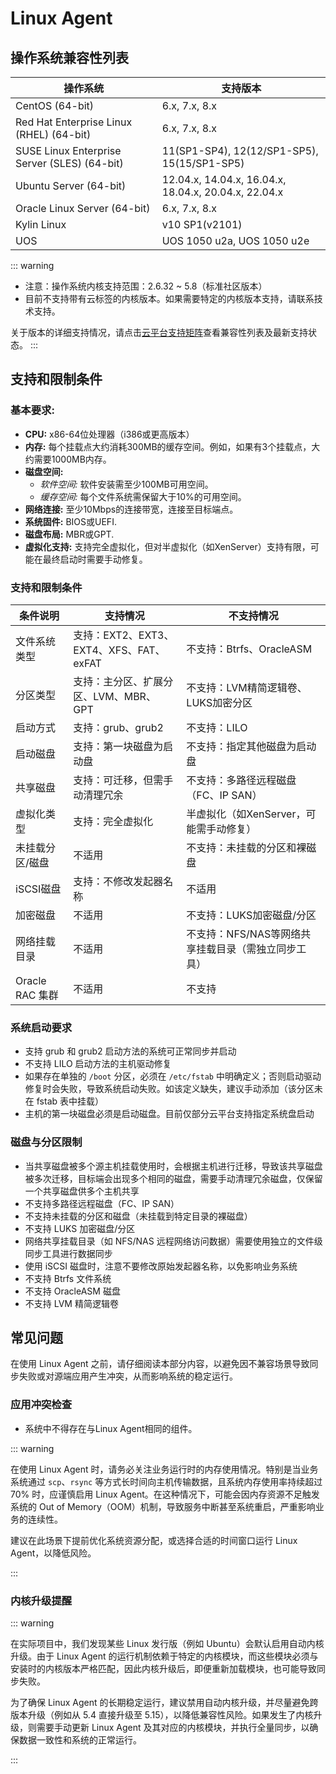 # Linux Agent

## 操作系统兼容性列表

| 操作系统     | 支持版本 |
| -------- | ----------------------------------------------------------------------------- |
| CentOS (64-bit) | 6.x, 7.x, 8.x |
| Red Hat Enterprise Linux (RHEL) (64-bit) | 6.x, 7.x, 8.x |
| SUSE Linux Enterprise Server (SLES) (64-bit) | 11(SP1-SP4), 12(12/SP1-SP5), 15(15/SP1-SP5) |
| Ubuntu Server (64-bit) | 12.04.x, 14.04.x, 16.04.x, 18.04.x, 20.04.x, 22.04.x |
| Oracle Linux Server (64-bit) | 6.x, 7.x, 8.x |
| Kylin Linux | v10 SP1(v2101) |
| UOS | UOS 1050 u2a, UOS 1050 u2e |

::: warning
- 注意：操作系统内核支持范围：2.6.32 ~ 5.8（标准社区版本）
- 目前不支持带有云标签的内核版本。如果需要特定的内核版本支持，请联系技术支持。

关于版本的详细支持情况，请点击[云平台支持矩阵](https://oneprocloud.feishu.cn/sheets/VRqksSPEPhRTPStp3kVcItXNnyh?sheet=Y9fpqO)查看兼容性列表及最新支持状态。
:::

## 支持和限制条件

### 基本要求:
- **CPU:** x86-64位处理器（i386或更高版本）
- **内存:** 每个挂载点大约消耗300MB的缓存空间。例如，如果有3个挂载点，大约需要1000MB内存。
- **磁盘空间:**
  - *软件空间:* 软件安装需至少100MB可用空间。
  - *缓存空间:* 每个文件系统需保留大于10%的可用空间。
- **网络连接:** 至少10Mbps的连接带宽，连接至目标端点。
- **系统固件:** BIOS或UEFI.
- **磁盘布局:** MBR或GPT.
- **虚拟化支持:** 支持完全虚拟化，但对半虚拟化（如XenServer）支持有限，可能在最终启动时需要手动修复。

### 支持和限制条件

| 条件说明         | 支持情况                | 不支持情况                      |
| ---------------- | ----------------------- | ------------------------------- |
| 文件系统类型     | 支持：EXT2、EXT3、EXT4、XFS、FAT、exFAT | 不支持：Btrfs、OracleASM        |
| 分区类型         | 支持：主分区、扩展分区、LVM、MBR、GPT | 不支持：LVM精简逻辑卷、LUKS加密分区 |
| 启动方式         | 支持：grub、grub2        | 不支持：LILO                    |
| 启动磁盘         | 支持：第一块磁盘为启动盘 | 不支持：指定其他磁盘为启动盘     |
| 共享磁盘         | 支持：可迁移，但需手动清理冗余 | 不支持：多路径远程磁盘（FC、IP SAN） |
| 虚拟化类型       | 支持：完全虚拟化         | 半虚拟化（如XenServer，可能需手动修复） |
| 未挂载分区/磁盘  | 不适用                  | 不支持：未挂载的分区和裸磁盘     |
| iSCSI磁盘        | 支持：不修改发起器名称    | 不适用                          |
| 加密磁盘         | 不适用                  | 不支持：LUKS加密磁盘/分区       |
| 网络挂载目录     | 不适用                  | 不支持：NFS/NAS等网络共享挂载目录（需独立同步工具） |
| Oracle RAC 集群     | 不适用                  | 不支持 |

### 系统启动要求
- 支持 grub 和 grub2 启动方法的系统可正常同步并启动
- 不支持 LILO 启动方法的主机驱动修复
- 如果存在单独的 `/boot` 分区，必须在 `/etc/fstab` 中明确定义；否则启动驱动修复时会失败，导致系统启动失败。如该定义缺失，建议手动添加（该分区未在 fstab 表中挂载）
- 主机的第一块磁盘必须是启动磁盘。目前仅部分云平台支持指定系统盘启动

### 磁盘与分区限制
- 当共享磁盘被多个源主机挂载使用时，会根据主机进行迁移，导致该共享磁盘被多次迁移，目标端会出现多个相同的磁盘，需要手动清理冗余磁盘，仅保留一个共享磁盘供多个主机共享
- 不支持多路径远程磁盘（FC、IP SAN）
- 不支持未挂载的分区和磁盘（未挂载到特定目录的裸磁盘）
- 不支持 LUKS 加密磁盘/分区
- 网络共享挂载目录（如 NFS/NAS 远程网络访问数据）需要使用独立的文件级同步工具进行数据同步
- 使用 iSCSI 磁盘时，注意不要修改原始发起器名称，以免影响业务系统
- 不支持 Btrfs 文件系统
- 不支持 OracleASM 磁盘
- 不支持 LVM 精简逻辑卷

## 常见问题

在使用 Linux Agent 之前，请仔细阅读本部分内容，以避免因不兼容场景导致同步失败或对源端应用产生冲突，从而影响系统的稳定运行。

### 应用冲突检查
- 系统中不得存在与Linux Agent相同的组件。

::: warning

在使用 Linux Agent 时，请务必关注业务运行时的内存使用情况。特别是当业务系统通过 `scp`、`rsync` 等方式长时间向主机传输数据，且系统内存使用率持续超过 70% 时，应谨慎启用 Linux Agent。在这种情况下，可能会因内存资源不足触发系统的 Out of Memory（OOM）机制，导致服务中断甚至系统重启，严重影响业务的连续性。

建议在此场景下提前优化系统资源分配，或选择合适的时间窗口运行 Linux Agent，以降低风险。

:::


### 内核升级提醒

::: warning

在实际项目中，我们发现某些 Linux 发行版（例如 Ubuntu）会默认启用自动内核升级。由于 Linux Agent 的运行机制依赖于特定的内核模块，而这些模块必须与安装时的内核版本严格匹配，因此内核升级后，即便重新加载模块，也可能导致同步失败。

为了确保 Linux Agent 的长期稳定运行，建议禁用自动内核升级，并尽量避免跨版本升级（例如从 5.4 直接升级至 5.15），以降低兼容性风险。如果发生了内核升级，则需要手动更新 Linux Agent 及其对应的内核模块，并执行全量同步，以确保数据一致性和系统的正常运行。

:::
